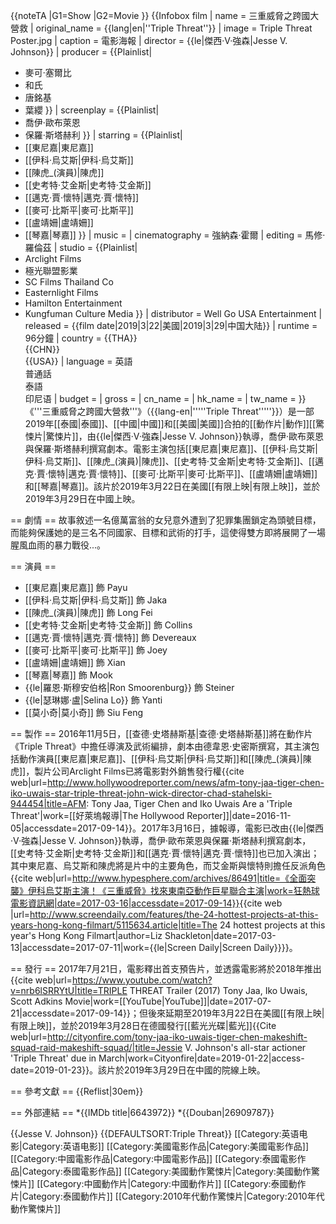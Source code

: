 {{noteTA
|G1=Show
|G2=Movie
}}
{{Infobox film
| name           = 三重威脅之跨國大營救
| original_name  = {{lang|en|''Triple Threat''}}
| image          = Triple Threat Poster.jpg
| caption        = 電影海報
| director       = {{le|傑西·V·強森|Jesse V. Johnson}}
| producer       = {{Plainlist|
* 麥可·塞爾比
* 和氏
* 唐銘基
* 葉纓
}}
| screenplay     = {{Plainlist|
* 喬伊·歐布萊恩
* 保羅·斯塔赫利
}}
| starring       = {{Plainlist|
* [[東尼嘉|東尼嘉]]
* [[伊科·烏艾斯|伊科·烏艾斯]]
* [[陳虎_(演員)|陳虎]]
* [[史考特·艾金斯|史考特·艾金斯]]
* [[邁克·賈·懷特|邁克·賈·懷特]]
* [[麥可·比斯平|麥可·比斯平]]
* [[盧靖姍|盧靖姍]]
* [[琴嘉|琴嘉]]
}}
| music          = 
| cinematography = 強納森·霍爾
| editing        = 馬修·羅倫茲
| studio         = {{Plainlist|
* Arclight Films
* 極光聯盟影業
* SC Films Thailand Co
* Easternlight Films
* Hamilton Entertainment<ref name="Shackleton" />
* Kungfuman Culture Media<ref name="Shackleton" />
}}
| distributor    = Well Go USA Entertainment
| released       = {{film date|2019|3|22|美國|2019|3|29|中国大陆}}
| runtime        = 96分鐘
| country        = {{THA}}<br>{{CHN}}<br>{{USA}}
| language       = 英語<br>普通話<br>泰語<br>印尼语
| budget         = 
| gross          = 
| cn_name        = 
| hk_name        = 
| tw_name        = 
}}
《'''三重威脅之跨國大營救'''》（{{lang-en|'''''Triple Threat'''''}}）是一部2019年[[泰國|泰國]]、[[中國|中國]]和[[美國|美國]]合拍的[[動作片|動作]][[驚悚片|驚悚片]]，由{{le|傑西·V·強森|Jesse V. Johnson}}執導，喬伊·歐布萊恩與保羅·斯塔赫利撰寫劇本<ref name="hypesphere" />。電影主演包括[[東尼嘉|東尼嘉]]、[[伊科·烏艾斯|伊科·烏艾斯]]、[[陳虎_(演員)|陳虎]]、[[史考特·艾金斯|史考特·艾金斯]]、[[邁克·賈·懷特|邁克·賈·懷特]]、[[麥可·比斯平|麥可·比斯平]]、[[盧靖姍|盧靖姍]]和[[琴嘉|琴嘉]]<ref name="Shackleton" />。該片於2019年3月22日在美國[[有限上映|有限上映]]，並於2019年3月29日在中國上映。

== 劇情 ==
故事敘述一名億萬富翁的女兒意外遭到了犯罪集團鎖定為頭號目標，而能夠保護她的是三名不同國家、目標和武術的打手，這使得雙方即將展開了一場腥風血雨的暴力戰役...<ref name="hypesphere" />。

== 演員 ==
* [[東尼嘉|東尼嘉]] 飾 Payu
* [[伊科·烏艾斯|伊科·烏艾斯]] 飾 Jaka
* [[陳虎_(演員)|陳虎]] 飾 Long Fei
* [[史考特·艾金斯|史考特·艾金斯]] 飾 Collins
* [[邁克·賈·懷特|邁克·賈·懷特]] 飾 Devereaux
* [[麥可·比斯平|麥可·比斯平]] 飾 Joey
* [[盧靖姍|盧靖姍]] 飾 Xian
* [[琴嘉|琴嘉]] 飾 Mook
* {{le|羅恩·斯穆安伯格|Ron Smoorenburg}} 飾 Steiner
* {{le|瑟琳娜·盧|Selina Lo}} 飾 Yanti
* [[莫小奇|莫小奇]] 飾 Siu Feng

== 製作 ==
2016年11月5日，[[查德·史塔赫斯基|查德·史塔赫斯基]]將在動作片《Triple Threat》中擔任導演及武術編排，劇本由德韋恩·史密斯撰寫，其主演包括動作演員[[東尼嘉|東尼嘉]]、[[伊科·烏艾斯|伊科·烏艾斯]]和[[陳虎_(演員)|陳虎]]，製片公司Arclight Films已將電影對外銷售發行權<ref>{{cite web|url=http://www.hollywoodreporter.com/news/afm-tony-jaa-tiger-chen-iko-uwais-star-triple-threat-john-wick-director-chad-stahelski-944454|title=AFM: Tony Jaa, Tiger Chen and Iko Uwais Are a 'Triple Threat'|work=[[好萊塢報導|The Hollywood Reporter]]|date=2016-11-05|accessdate=2017-09-14}}</ref>。2017年3月16日，據報導，電影已改由{{le|傑西·V·強森|Jesse V. Johnson}}執導，喬伊·歐布萊恩與保羅·斯塔赫利撰寫劇本，[[史考特·艾金斯|史考特·艾金斯]]和[[邁克·賈·懷特|邁克·賈·懷特]]也已加入演出；其中東尼嘉、烏艾斯和陳虎將是片中的主要角色，而艾金斯與懷特則擔任反派角色<ref name="hypesphere">{{cite web|url=http://www.hypesphere.com/archives/86491|title=《全面突襲》伊科烏艾斯主演！《三重威脅》找來東南亞動作巨星聯合主演|work=狂熱球電影資訊網|date=2017-03-16|accessdate=2017-09-14}}</ref><ref name="Shackleton">{{cite web |url=http://www.screendaily.com/features/the-24-hottest-projects-at-this-years-hong-kong-filmart/5115634.article|title=The 24 hottest projects at this year's Hong Kong Filmart|author=Liz Shackleton|date=2017-03-13|accessdate=2017-07-11|work={{le|Screen Daily|Screen Daily}}}}</ref>。

== 發行 ==
2017年7月21日，電影釋出首支預告片，並透露電影將於2018年推出<ref name="Trailer">{{cite web|url=https://www.youtube.com/watch?v=nrb6lSRRYtU|title=TRIPLE THREAT Trailer (2017) Tony Jaa, Iko Uwais, Scott Adkins Movie|work=[[YouTube|YouTube]]|date=2017-07-21|accessdate=2017-09-14}}</ref>；但後來延期至2019年3月22日在美國[[有限上映|有限上映]]，並於2019年3月28日在德國發行[[藍光光碟|藍光]]<ref>{{Cite web|url=http://cityonfire.com/tony-jaa-iko-uwais-tiger-chen-makeshift-squad-raid-makeshift-squad/|title=Jessie V. Johnson's all-star actioner 'Triple Threat' due in March|work=Cityonfire|date=2019-01-22|access-date=2019-01-23}}</ref>。該片於2019年3月29日在中國的院線上映。

== 參考文獻 ==
{{Reflist|30em}}

== 外部連結 ==
*{{IMDb title|6643972}}
*{{Douban|26909787}}

{{Jesse V. Johnson}}
{{DEFAULTSORT:Triple Threat}}
[[Category:英语电影|Category:英语电影]]
[[Category:美國電影作品|Category:美國電影作品]]
[[Category:中國電影作品|Category:中國電影作品]]
[[Category:泰國電影作品|Category:泰國電影作品]]
[[Category:美國動作驚悚片|Category:美國動作驚悚片]]
[[Category:中國動作片|Category:中國動作片]]
[[Category:泰國動作片|Category:泰國動作片]]
[[Category:2010年代動作驚悚片|Category:2010年代動作驚悚片]]